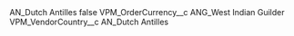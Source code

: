 <?xml version="1.0" encoding="UTF-8"?>
<CustomMetadata xmlns="http://soap.sforce.com/2006/04/metadata" xmlns:xsi="http://www.w3.org/2001/XMLSchema-instance" xmlns:xsd="http://www.w3.org/2001/XMLSchema">
    <label>AN_Dutch Antilles</label>
    <protected>false</protected>
    <values>
        <field>VPM_OrderCurrency__c</field>
        <value xsi:type="xsd:string">ANG_West Indian Guilder</value>
    </values>
    <values>
        <field>VPM_VendorCountry__c</field>
        <value xsi:type="xsd:string">AN_Dutch Antilles</value>
    </values>
</CustomMetadata>
